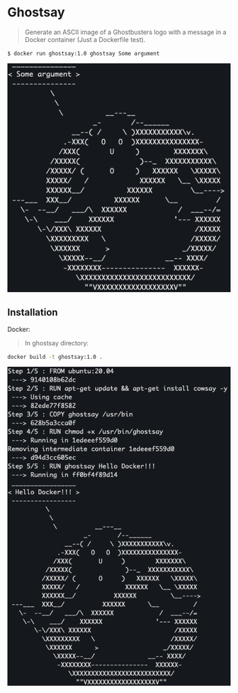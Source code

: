 # Ghostsay
> Generate an ASCII image of a Ghostbusters logo with a message in a Docker container (Just a Dockerfile test).


```sh
$ docker run ghostsay:1.0 ghostsay Some argument
```
![](argument.png)

## Installation

Docker:
> In ghostsay directory:
```sh
docker build -t ghostsay:1.0 .
```
![](hello.png)
